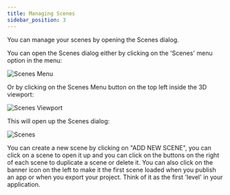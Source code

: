 ```yaml
---
title: Managing Scenes
sidebar_position: 3
---
```


You can manage your scenes by opening the Scenes dialog.

You can open the Scenes dialog either by clicking on the 'Scenes' menu option in the menu:

![Scenes Menu](/images/user-manual/scenes/managing-scenes/scenes-menu.jpg)

Or by clicking on the Scenes Menu button on the top left inside the 3D viewport:

![Scenes Viewport](/images/user-manual/scenes/managing-scenes/scenes-viewport.jpg)

This will open up the Scenes dialog:

![Scenes](/images/user-manual/scenes/managing-scenes/scenes.jpg)

You can create a new scene by clicking on "ADD NEW SCENE", you can click on a scene to open it up and you can click on the buttons on the right of each scene to duplicate a scene or delete it. You can also click on the banner icon on the left to make it the first scene loaded when you publish an app or when you export your project. Think of it as the first 'level' in your application.
